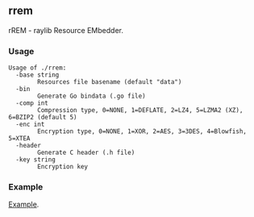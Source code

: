 ## rrem

rREM - raylib Resource EMbedder.

### Usage

```
Usage of ./rrem:
  -base string
    	Resources file basename (default "data")
  -bin
    	Generate Go bindata (.go file)
  -comp int
    	Compression type, 0=NONE, 1=DEFLATE, 2=LZ4, 5=LZMA2 (XZ), 6=BZIP2 (default 5)
  -enc int
    	Encryption type, 0=NONE, 1=XOR, 2=AES, 3=3DES, 4=Blowfish, 5=XTEA
  -header
    	Generate C header (.h file)
  -key string
    	Encryption key
```

### Example

[Example](https://github.com/gen2brain/raylib-go/tree/master/examples/others/resources).
